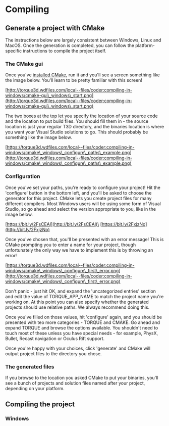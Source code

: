 # Compiling

## Generate a project with CMake

The instructions below are largely consistent between Windows, Linux and MacOS. Once the generation is completed, you can follow the platform-specific instructions to compile the project itself.

### The CMake gui <a href="#toc1" id="toc1"></a>

Once you've [installed CMake](http://www.cmake.org/download), run it and you'll see a screen something like the image below. You'll learn to be pretty familiar with this screen!

[http://torque3d.wdfiles.com/local--files/coder:compiling-in-windows/cmake-gui\_windows\_start.png](http://torque3d.wdfiles.com/local--files/coder:compiling-in-windows/cmake-gui\_windows\_start.png)

The two boxes at the top let you specify the location of your source code and the location to put build files. You should fill them in - the source location is just your regular T3D directory, and the binaries location is where you want your Visual Studio solutions to go. This should probably be something like the image below.

[https://torque3d.wdfiles.com/local--files/coder:compiling-in-windows/cmake\_windows\_configure\_paths\_example.png](http://torque3d.wdfiles.com/local--files/coder:compiling-in-windows/cmake\_windows\_configure\_paths\_example.png)

### Configuration <a href="#toc2" id="toc2"></a>

Once you've set your paths, you're ready to configure your project! Hit the 'configure' button in the bottom left, and you'll be asked to choose the generator for this project. CMake lets you create project files for many different compilers. Most Windows users will be using some form of Visual Studio, so go ahead and select the version appropriate to you, like in the image below.

[https://bit.ly/2FsCEAl](http://bit.ly/2FsCEAl)\
[https://bit.ly/2FxjzNo](http://bit.ly/2FxjzNo)

Once you've chosen that, you'll be presented with an error message! This is CMake prompting you to enter a name for your project, though unfortunately the only way we have to implement this is by throwing an error!

[https://torque3d.wdfiles.com/local--files/coder:compiling-in-windows/cmake\_windows\_configure\_first\_error.png](http://torque3d.wdfiles.com/local--files/coder:compiling-in-windows/cmake\_windows\_configure\_first\_error.png)

Don't panic - just hit OK, and expand the 'uncategorized entries' section and edit the value of TORQUE\_APP\_NAME to match the project name you're working on. At this point you can also specify whether the generated projects should use relative paths. We always recommend doing this.

Once you've filled on those values, hit 'configure' again, and you should be presented with teo more categories - TORQUE and CMAKE. Go ahead and expand TORQUE and browse the options available. You shouldn't need to touch most of these unless you have special needs - for example, PhysX, Bullet, Recast navigation or Oculus Rift support.

Once you're happy with your choices, click 'generate' and CMake will output project files to the directory you chose.

### The generated files <a href="#toc3" id="toc3"></a>

If you browse to the location you asked CMake to put your binaries, you'll see a bunch of projects and solution files named after your project, depending on your platform.

&#x20;

## Compiling the project

### Windows
